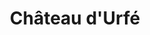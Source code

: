 ---
guid: "7280046853c5"
title: "Château d'Urfé"
latlng: "45.86515, 3.85616"
youtubeId: "Zzwzto3XFZY" 
---
